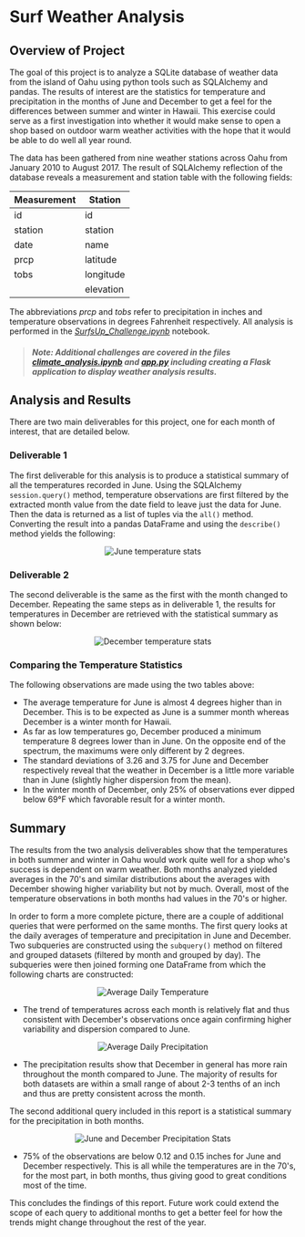 # **Surf Weather Analysis**

## **Overview of Project**
The goal of this project is to analyze a SQLite database of weather data from the island of Oahu using python tools such as SQLAlchemy and pandas. The results of interest are the statistics for temperature and precipitation in the months of June and December to get a feel for the differences between summer and winter in Hawaii. This exercise could serve as a first investigation into whether it would make sense to open a shop based on outdoor warm weather activities with the hope that it would be able to do well all year round.

The data has been gathered from nine weather stations across Oahu from January 2010 to August 2017. The result of SQLAlchemy reflection of the database reveals a measurement and station table with the following fields:

| Measurement | Station   |
| ----------- | --------- |
| id          | id        |
| station     | station   |
| date        | name      |
| prcp        | latitude  |
| tobs        | longitude |
|             | elevation |

The abbreviations *prcp* and *tobs* refer to precipitation in inches and temperature observations in degrees Fahrenheit respectively. All analysis is performed in the *[SurfsUp_Challenge.ipynb](https://github.com/cdpeters/surf-weather-sqlalchemy-flask/blob/main/SurfsUp_Challenge.ipynb)* notebook.

>##### Note: Additional challenges are covered in the files [climate_analysis.ipynb](https://github.com/cdpeters/surf-weather-sqlalchemy-flask/blob/main/climate_analysis.ipynb) and [app.py](https://github.com/cdpeters/surf-weather-sqlalchemy-flask/blob/main/app.py) including creating a Flask application to display weather analysis results.

## **Analysis and Results**
There are two main deliverables for this project, one for each month of interest, that are detailed below.

### **Deliverable 1**
The first deliverable for this analysis is to produce a statistical summary of all the temperatures recorded in June. Using the SQLAlchemy `session.query()` method, temperature observations are first filtered by the extracted month value from the date field to leave just the data for June. Then the data is returned as a list of tuples via the `all()` method. Converting the result into a pandas DataFrame and using the `describe()` method yields the following:

<div align="center">
    <img src="assets/images/surf_weather/jun_temps_df.svg"
         alt="June temperature stats" />
</div>

### **Deliverable 2**
The second deliverable is the same as the first with the month changed to December. Repeating the same steps as in deliverable 1, the results for temperatures in December are retrieved with the statistical summary as shown below:

<div align="center">
    <img src="assets/images/surf_weather/dec_temps_df.svg"
         alt="December temperature stats" />
</div>

### **Comparing the Temperature Statistics**
The following observations are made using the two tables above:
- The average temperature for June is almost 4 degrees higher than in December. This is to be expected as June is a summer month whereas December is a winter month for Hawaii.
- As far as low temperatures go, December produced a minimum temperature 8 degrees lower than in June. On the opposite end of the spectrum, the maximums were only different by 2 degrees.
- The standard deviations of 3.26 and 3.75 for June and December respectively reveal that the weather in December is a little more variable than in June (slightly higher dispersion from the mean).
- In the winter month of December, only 25% of observations ever dipped below 69°F which favorable result for a winter month.

## **Summary**
The results from the two analysis deliverables show that the temperatures in both summer and winter in Oahu would work quite well for a shop who's success is dependent on warm weather. Both months analyzed yielded averages in the 70's and similar distributions about the averages with December showing higher variability but not by much. Overall, most of the temperature observations in both months had values in the 70's or higher.

In order to form a more complete picture, there are a couple of additional queries that were performed on the same months. The first query looks at the daily averages of temperature and precipitation in June and December. Two subqueries are constructed using the `subquery()` method on filtered and grouped datasets (filtered by month and grouped by day). The subqueries were then joined forming one DataFrame from which the following charts are constructed:

<div align="center">
    <img src="assets/images/surf_weather/avg_daily_temperature_scaled.svg"
         alt="Average Daily Temperature" />
</div>

- The trend of temperatures across each month is relatively flat and thus consistent with December's observations once again confirming higher variability and dispersion compared to June.

<div align="center">
    <img src="assets/images/surf_weather/avg_daily_precipitation_scaled.svg"
         alt="Average Daily Precipitation" />
</div>

- The precipitation results show that December in general has more rain throughout the month compared to June. The majority of results for both datasets are within a small range of about 2-3 tenths of an inch and thus are pretty consistent across the month.

The second additional query included in this report is a statistical summary for the precipitation in both months.

<div align="center">
    <img src="assets/images/surf_weather/prcp_stats_df.svg"
         alt="June and December Precipitation Stats" />
</div>

- 75% of the observations are below 0.12 and 0.15 inches for June and December respectively. This is all while the temperatures are in the 70's, for the most part, in both months, thus giving good to great conditions most of the time.

This concludes the findings of this report. Future work could extend the scope of each query to additional months to get a better feel for how the trends might change throughout the rest of the year.
